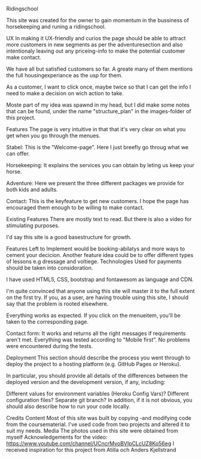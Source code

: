 Ridingschool

This site was created for the owner to gain momentum in the bussiness of horsekeeping and runing a ridingschool.



UX
In making it UX-friendly and curios the page should be able to attract more customers in new segments as per the adventuresection
and also intentionaly leaving out any priceing-info to make the potential customer make contact.

We have all but satisfied customers so far. A greate many of them mentions the full housingexperiance as the usp for them.

As a customer, I want to click once, maybe twice so that I can get the info I need to make a decision on wich action to take.

Moste part of my idea was spawnd in my head, but I did make some notes that can be found, under the name "structure_plan" in the images-folder of this project.

Features
The page is very intuitive in that that it's very clear on what you get when you go through the menues.

Stabel:
This is the "Welcome-page". Here I just breefly go throug what we can offer.

Horsekeeping:
It explains the services you can obtain by leting us keep your horse.

Adventure:
Here we present the three different packages we provide for both kids and adults.

Contact:
This is the keyfeature to get new customers. I hope the page has encouraged them enough to be willing to make contact.

Existing Features
There are mostly text to read. But there is also a video for stimulating purposes.

I'd say this site is a good basestructure for growth.

Features Left to Implement would be booking-abilatys and more ways to cement your decicion.
Another feature idea could be to offer different types of lessons e.g dressage and voltiege.
Technologies Used for payments should be taken into considoration.

I have used HTML5, CSS, bootstrap and fontawesom as language and CDN.

I'm quite convinced that anyone using this site will master it to the full extent on the first try. If you, as a user, are having trouble using this site, I should say that the problem is rooted elsewhere.

Everything works as expected. If you click on the menueitem, you'll be taken to the corresponding page.

Contact form:
It works and returns all the right messages if requirements aren't met.
Everything was tested according to "Mobile first".
No problems were encountered during the tests.


Deployment
This section should describe the process you went through to deploy the project to a hosting platform (e.g. GitHub Pages or Heroku).

In particular, you should provide all details of the differences between the deployed version and the development version, if any, including:

Different values for environment variables (Heroku Config Vars)?
Different configuration files?
Separate git branch?
In addition, if it is not obvious, you should also describe how to run your code locally.

Credits
Content
Most of this site was built by copying -and modifying code from the coursematerial. I've used code from two projects and altered it to suit my needs.
Media
The photos used in this site were obtained from myself
Acknowledgements for the video:
https://www.youtube.com/channel/UCncrMvoBVIpCLcUZ8Ko56eg
I received inspiration for this project from Atilla och Anders Kjellstrand
